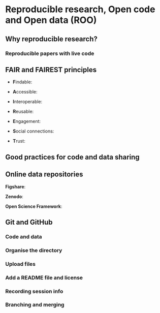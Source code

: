 # Reproducible research, Open code and Open data (ROO)

## Why reproducible research?

### Reproducible papers with live code

## FAIR and FAIREST principles

- **F**indable:
- **A**ccessible:
- **I**nteroperable:
- **R**eusable:

- **E**ngagement:
- **S**ocial connections:
- **T**rust:

## Good practices for code and data sharing

## Online data repositories

**Figshare**:

**Zenodo**:

**Open Science Framework**:

## Git and GitHub

### Code and data

### Organise the directory

### Upload files

### Add a README file and license

### Recording session info

### Branching and merging
